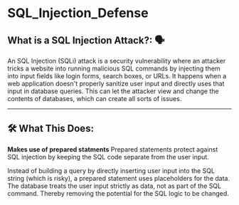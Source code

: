 # SQL_Injection_Defense

## What is a SQL Injection Attack?: 🗣️  

An SQL Injection (SQLi) attack is a security vulnerability where an attacker tricks a website into running malicious SQL commands by injecting them into input fields
like login forms, search boxes, or URLs. It happens when a web application doesn't properly sanitize user input and directly uses that input in database queries. This
can let the attacker view and change the contents of databases, which can create all sorts of issues. 

---  

##  🛠️ What This Does: 
**Makes use of prepared statments**
Prepared statements protect against SQL injection by keeping the SQL code separate from the user input.

Instead of building a query by directly inserting user input into the SQL string (which is risky), a prepared statement
uses placeholders for the data. The database treats the user input strictly as data, not as part of the SQL command. Thereby
removing the potential for the SQL logic to be changed. 
